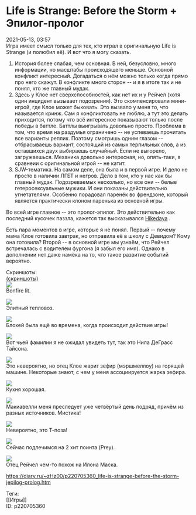 Life is Strange: Before the Storm + Эпилог-пролог
==================================================

   
 2021-05-13, 03:57   
  Игра имеет смысл только для тех, кто играл в оригинальную Life is Strange (и полюбил её). И вот что я могу сказать.   
   
 1. История более слабая, чем основная. В ней, безусловно, много информации, но масштабы происходящего меньше. Основной конфликт интересный. Догадаться о нём можно только когда прямо про него скажут. В конфликте много сторон -- и я в итоге так и не понял, кто же главный мудак.   
 2. Здесь у Клое нет сверхспособностей, как нет их и у Рейчел (хотя один инцидент вызывает подозрения). Это скомпенсировали мини-игрой, где Клое может быковать. Это вызвало у меня то, что называется кринж. Сам я конфликтовать не люблю, а тут это делать приходится, потому что всё интересное показывают только после победы в баттле. Баттлы выигрывать довольно просто. Проблема в том, что время на раздумья ограничено -- не успеваешь прочитать все варианты реплик. Поэтому смотришь одним глазом -- отбрасываешь вариант, состоящий из самых терпильных слов, а из оставшихся двух выбираешь случайный. Если не выгорело, загружаешься. Механика довольно интересная, но, опять-таки, в сравнеии с оригинальной игрой -- не катит.   
 3. SJW-тематика. На самом деле, она была и в первой игре. И дело не просто в наличии ЛГБТ и негров. Дело в том, кто у нас как бы главный мудак. Подозреваемых несколько, но все они -- белые гетеросексуальные мужики. И они показаны действительно угнетателями. Особенно порадовал паренёк во френдзоне, который является практически клоном паренька из основной игры.   
   
 Во всей игре главное -- это пролог-эпилог. Это действительно как последний кусочек паззла, кажется так высказывался  [Hikedaya](https://diary.ru/~hikedaya)  .   
   
 Есть пара моментов в игре, которые я не понял. Первый -- почему мама Клое готовила завтрак, но отправила её в школу с Девидом? Кому она готовила? Второй -- в основной игре мы узнаём, что Рейчел встречалась с водителем фургона (я забыл его имя). Однако в дополнении нет даже намёка на то, что такое развитие событий вероятно.   
   
 Скриншоты:   
  [(скриншоты)](https://zHz00.diary.ru/p220705360.htm?index=1#linkmore220705360m1)      
   [![](https://a.radikal.ru/a28/2105/49/b683e5dd2f99t.jpg)](https://a.radikal.ru/a28/2105/49/b683e5dd2f99.jpg)    
 Bonfire lit.   
   
  [![](https://a.radikal.ru/a21/2105/20/7c5b756a98ect.jpg)](https://a.radikal.ru/a21/2105/20/7c5b756a98ec.jpg)    
 Элитный тепловоз.   
   
  [![](https://c.radikal.ru/c15/2105/7c/d1253dd67f97t.jpg)](https://c.radikal.ru/c15/2105/7c/d1253dd67f97.jpg)    
 Блохей была ещё во времена, когда происходит действие игры!   
   
  [![](https://c.radikal.ru/c32/2105/76/cea3da42e025t.jpg)](https://c.radikal.ru/c32/2105/76/cea3da42e025.jpg)    
 Вот чьей фамилии я не ожидал увидеть тут, так это Нила ДеГрасс Тайсона.   
   
  [![](https://c.radikal.ru/c01/2105/75/1451e1e62527t.jpg)](https://c.radikal.ru/c01/2105/75/1451e1e62527.jpg)    
 Это невероятно, но отец Клое жарит зефир (мэршмеллоу) на горящей машине. Некоторые знают, с чем у меня ассоциируется жарка зефира.   
   
  [![](https://c.radikal.ru/c10/2105/69/3fda14ed25a4t.jpg)](https://c.radikal.ru/c10/2105/69/3fda14ed25a4.jpg)    
 Кухня хорошая.   
   
  [![](https://b.radikal.ru/b22/2105/51/e49f9c381c59t.jpg)](https://b.radikal.ru/b22/2105/51/e49f9c381c59.jpg)    
 Макиавелли меня преследует уже четвёртый день подряд, причём из разных источников. Мистика!   
   
  [![](https://a.radikal.ru/a06/2105/d9/aa32bcbf7277t.jpg)](https://a.radikal.ru/a06/2105/d9/aa32bcbf7277.jpg)    
 Невероятно, это Т-поза!   
   
  [![](https://d.radikal.ru/d19/2105/d9/472ebd1c5e06t.jpg)](https://d.radikal.ru/d19/2105/d9/472ebd1c5e06.jpg)    
 Сейчас подлечимся на 2 хит поинта (Prey).   
   
  [![](https://d.radikal.ru/d12/2105/dd/7320b2141411t.jpg)](https://d.radikal.ru/d12/2105/dd/7320b2141411.jpg)    
 Отец Рейчел чем-то похож на Илона Маска.      
    
 <https://diary.ru/~zHz00/p220705360_life-is-strange-before-the-storm-jepilog-prolog.htm>   
   
 Теги:   
 [[Игры]]   
 ID: p220705360
